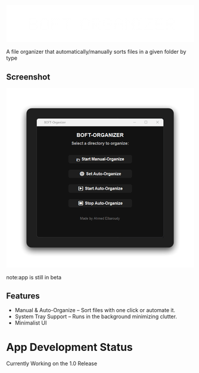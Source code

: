 ![BOFT Organizer](boft.png)

<p id="description">A file organizer that automatically/manually sorts files in a given folder by type</p>

<h2>Screenshot</h2>

![BOFT App Screenshot](boft-app.png)

note:app is still in beta
  
  
<h2>Features</h2>



*   Manual & Auto-Organize – Sort files with one click or automate it.
*   System Tray Support – Runs in the background minimizing clutter.
*   Minimalist UI





# App Development Status
Currently Working on the 1.0 Release
